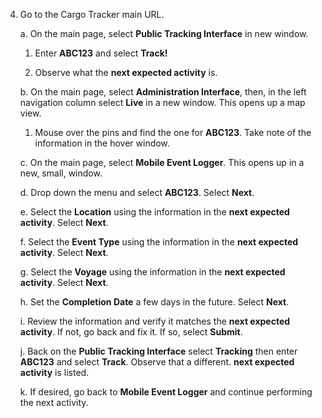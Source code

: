 4. Go to the Cargo Tracker main URL.

   a. On the main page, select **Public Tracking Interface** in new window. 
   
      1. Enter **ABC123** and select **Track!**
      
      1. Observe what the **next expected activity** is.
      
   b. On the main page, select **Administration Interface**, then, in
   the left navigation column select **Live** in a new window.  This
   opens up a map view.
   
      1. Mouse over the pins and find the one for **ABC123**.  Take
         note of the information in the hover window.
      
   c. On the main page, select **Mobile Event Logger**.  This opens up
   in a new, small, window.
   
   d. Drop down the menu and select **ABC123**.  Select **Next**.
   
   e. Select the **Location** using the information in the **next expected
   activity**.  Select **Next**.
   
   f. Select the **Event Type** using the information in the **next expected
   activity**.  Select **Next**.
   
   g. Select the **Voyage** using the information in the **next expected
   activity**.  Select **Next**.
   
   h. Set the **Completion Date** a few days in the future.  Select **Next**.
   
   i. Review the information and verify it matches the **next expected
   activity**.  If not, go back and fix it.  If so, select **Submit**.
   
   j. Back on the **Public Tracking Interface** select **Tracking**
   then enter **ABC123** and select **Track**.  Observe that a different.
   **next expected activity** is listed.
   
   k. If desired, go back to **Mobile Event Logger** and continue
   performing the next activity.
   
